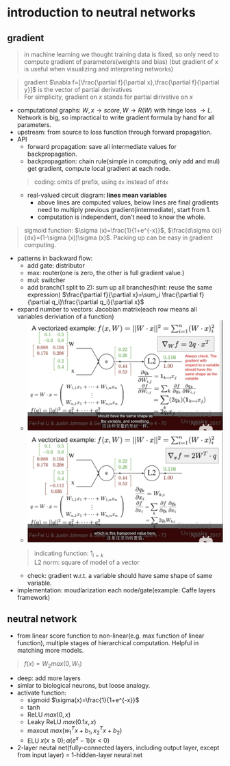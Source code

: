 # introduction to neutral networks

## gradient
> in machine learning we thought training data is fixed, so only need to compute gradient of parameters(weights and bias) (but gradient of x is useful when visualizing and interpreting networks)

>  gradient $\nabla f=[\frac{\partial f}{\partial x},\frac{\partial f}{\partial y}]$ is the vector of partial derivatives  
> For simplicity, gradient on $x$ stands for partial dirivative on $x$

- computational graphs: $W,x\to score, W\to R(W)$ with hinge loss $\to L$. Network is big, so impractical to write gradient formula by hand for all parameters.
- upstream: from source to loss function through forward propagation.
- API
    - forward propagation: save all intermediate values for backpropagation.
    - backpropagation: chain rule(simple in computing, only add and mul) get gradient, compute local gradient at each node.
    > coding: omits df prefix, using `dx` instead of `dfdx`
    - real-valued circuit diagram: **lines mean variables**
        - above lines are computed values, below lines are final gradients need to multiply previous gradient(intermediate), start from 1.
        - computation is independent, don't need to know the whole.
> sigmoid function: $\sigma (x)=\frac{1}{1+e^{-x}}$, $\frac{d\sigma (x)}{dx}=(1-\sigma (x))\sigma (x)$. Packing up can be easy in gradient computing.
- patterns in backward flow:
    - add gate: distributor
    - max: router(one is zero, the other is full gradient value.)
    - mul: switcher
    - add branch(1 split to 2): sum up all branches(hint: reuse the same expression) $\frac{\partial f}{\partial x}=\sum_i \frac{\partial f}{\partial q_i}\frac{\partial q_i}{\partial x}$
- expand number to vectors: Jacobian matrix(each row means all variables deriviation of a function)
    - ![example1](./L4-1.png)
    - ![example2](./L4-2.png)
    > indicating function: $1_{i=k}$  
    > L2 norm: square of model of a vector
    - check: gradient w.r.t. a variable should have same shape of same variable.
- implementation: moudlarization each node/gate(example: Caffe layers framework)

## neutral network
- from linear score function to non-linear(e.g. max function of linear function), multiple stages of hierarchical computation. Helpful in matching more models.
> $f(x)=W_2max(0,W_1)$
- deep: add more layers
- simlar to biological neurons, but loose analogy.
- activate function:
    - sigmoid $\sigma(x)=\frac{1}{1+e^{-x}}$
    - tanh
    - ReLU $max(0,x)$
    - Leaky ReLU $max(0.1x,x)$
    - maxout $max(w_1^Tx+b_1,x_2^Tx+b_2)$
    - ELU $x(x\ge 0);\alpha(e^x-1)(x\lt 0)$
- 2-layer neutal net(fully-connected layers, including output layer, except from input layer) = 1-hidden-layer neural net

